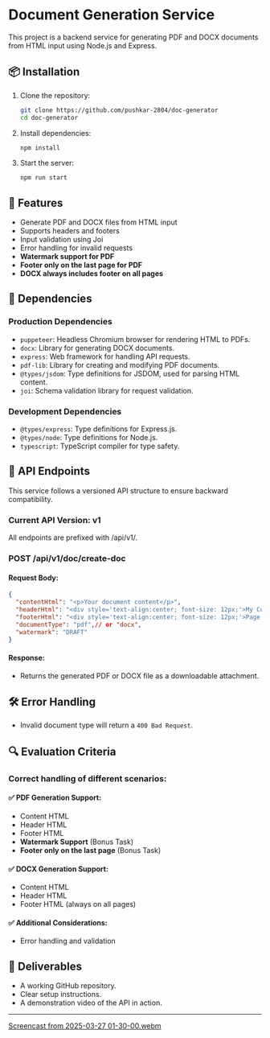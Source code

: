 # Document Generation Service

This project is a backend service for generating PDF and DOCX documents from HTML input using Node.js and Express.

## 📦 Installation

1. Clone the repository:
   ```sh
   git clone https://github.com/pushkar-2804/doc-generator
   cd doc-generator
   ```
2. Install dependencies:
   ```sh
   npm install
   ```
3. Start the server:
   ```sh
   npm run start
   ```

## 🚀 Features
- Generate PDF and DOCX files from HTML input
- Supports headers and footers
- Input validation using Joi
- Error handling for invalid requests
- **Watermark support for PDF**
- **Footer only on the last page for PDF**
- **DOCX always includes footer on all pages**

## 📌 Dependencies

### **Production Dependencies**
- `puppeteer`: Headless Chromium browser for rendering HTML to PDFs.
- `docx`: Library for generating DOCX documents.
- `express`: Web framework for handling API requests.
- `pdf-lib`: Library for creating and modifying PDF documents.
- `@types/jsdom`: Type definitions for JSDOM, used for parsing HTML content.
- `joi`: Schema validation library for request validation.


### **Development Dependencies**
- `@types/express`: Type definitions for Express.js.
- `@types/node`: Type definitions for Node.js.
- `typescript`: TypeScript compiler for type safety.

## 📡 API Endpoints
This service follows a versioned API structure to ensure backward compatibility.

### Current API Version: v1  

All endpoints are prefixed with /api/v1/.

### **POST /api/v1/doc/create-doc**
#### Request Body:
```json
{
  "contentHtml": "<p>Your document content</p>",
  "headerHtml": "<div style='text-align:center; font-size: 12px;'>My Company Header</div>",
  "footerHtml": "<div style='text-align:center; font-size: 12px;'>Page Footer - Confidential</div>",
  "documentType": "pdf",// or "docx",
  "watermark": "DRAFT"
}
```
#### Response:
- Returns the generated PDF or DOCX file as a downloadable attachment.

## 🛠 Error Handling
- Invalid document type will return a `400 Bad Request`.

## 🔍 Evaluation Criteria
### Correct handling of different scenarios:
#### ✅ PDF Generation Support:
- Content HTML
- Header HTML
- Footer HTML
- **Watermark Support** (Bonus Task)
- **Footer only on the last page** (Bonus Task)
#### ✅ DOCX Generation Support:
- Content HTML
- Header HTML
- Footer HTML (always on all pages)
#### ✅ Additional Considerations:
- Error handling and validation


## 🎥 Deliverables
- A working GitHub repository.
- Clear setup instructions.
- A demonstration video of the API in action.



---

[Screencast from 2025-03-27 01-30-00.webm](https://github.com/user-attachments/assets/e2b9a4e1-a6b5-431c-885e-d700de17b051)
